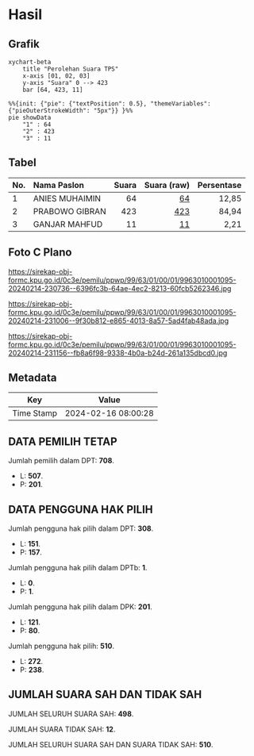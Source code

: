 # Hasil

## Grafik

```mermaid
xychart-beta
    title "Perolehan Suara TPS"
    x-axis [01, 02, 03]
    y-axis "Suara" 0 --> 423
    bar [64, 423, 11]
```

```mermaid
%%{init: {"pie": {"textPosition": 0.5}, "themeVariables": {"pieOuterStrokeWidth": "5px"}} }%%
pie showData
    "1" : 64
    "2" : 423
    "3" : 11
```

## Tabel

| No. | Nama Paslon    | Suara | Suara (raw) | Persentase |
|:--- |:-------------- | -----:| -----------:| ----------:|
| 1   | ANIES MUHAIMIN | 64    | [64][p-1]   | 12,85      |
| 2   | PRABOWO GIBRAN | 423   | [423][p-2]  | 84,94      |
| 3   | GANJAR MAHFUD  | 11    | [11][p-3]   | 2,21       |


[p-1]: https://github.com/gigit-pemilu/pemilu-2024-99-luar-negeri/blob/main/pilpres/hitung-suara/sub/99-luar-negeri/sub/63-kuching-malaysia/sub/01-kuching-malaysia/sub/0001-kuching-malaysia/sub/095-ksk-090/sub/paslon-1.txt
[p-2]: https://github.com/gigit-pemilu/pemilu-2024-99-luar-negeri/blob/main/pilpres/hitung-suara/sub/99-luar-negeri/sub/63-kuching-malaysia/sub/01-kuching-malaysia/sub/0001-kuching-malaysia/sub/095-ksk-090/sub/paslon-2.txt
[p-3]: https://github.com/gigit-pemilu/pemilu-2024-99-luar-negeri/blob/main/pilpres/hitung-suara/sub/99-luar-negeri/sub/63-kuching-malaysia/sub/01-kuching-malaysia/sub/0001-kuching-malaysia/sub/095-ksk-090/sub/paslon-3.txt

## Foto C Plano

https://sirekap-obj-formc.kpu.go.id/0c3e/pemilu/ppwp/99/63/01/00/01/9963010001095-20240214-230736--6396fc3b-64ae-4ec2-8213-60fcb5262346.jpg

https://sirekap-obj-formc.kpu.go.id/0c3e/pemilu/ppwp/99/63/01/00/01/9963010001095-20240214-231006--9f30b812-e865-4013-8a57-5ad4fab48ada.jpg

https://sirekap-obj-formc.kpu.go.id/0c3e/pemilu/ppwp/99/63/01/00/01/9963010001095-20240214-231156--fb8a6f98-9338-4b0a-b24d-261a135dbcd0.jpg


## Metadata

| Key        | Value               |
| ---------- | ------------------- |
| Time Stamp | 2024-02-16 08:00:28 |


## DATA PEMILIH TETAP

Jumlah pemilih dalam DPT: **708**.
 * L: **507**.
 * P: **201**.

## DATA PENGGUNA HAK PILIH

Jumlah pengguna hak pilih dalam DPT: **308**.
 * L: **151**.
 * P: **157**.

Jumlah pengguna hak pilih dalam DPTb: **1**.
 * L: **0**.
 * P: **1**.

Jumlah pengguna hak pilih dalam DPK: **201**.
 * L: **121**.
 * P: **80**.

Jumlah pengguna hak pilih: **510**.
 * L: **272**.
 * P: **238**.

## JUMLAH SUARA SAH DAN TIDAK SAH

JUMLAH SELURUH SUARA SAH: **498**.

JUMLAH SUARA TIDAK SAH: **12**.

JUMLAH SELURUH SUARA SAH DAN SUARA TIDAK SAH: **510**.


